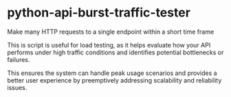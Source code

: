 # python-api-burst-traffic-tester
Make many HTTP requests to a single endpoint within a short time frame

This is script is useful for load testing, as it helps evaluate how your API performs under high traffic conditions and identifies potential bottlenecks or failures.


This ensures the system can handle peak usage scenarios and provides a better user experience by preemptively addressing scalability and reliability issues.